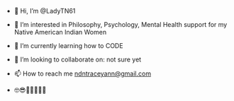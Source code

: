 - 👋 Hi, I’m @LadyTN61
- 👀 I’m interested in Philosophy, Psychology,
Mental Health support for my Native American Indian Women
- 🌱 I’m currently learning how to CODE
- 💞️ I’m looking to collaborate on: not sure yet
- 📫 How to reach me ndntraceyann@gmail.com

- 🤓😎🖤💛🌟🖤💛

<!---
LadyTN61/LadyTN61 is a ✨ special ✨ repository because its `README.md` (this file) appears on your GitHub profile.
You can click the Preview link to take a look at your changes.
--->
